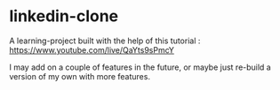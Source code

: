 # linkedin-clone

A learning-project built with the help of this tutorial : https://www.youtube.com/live/QaYts9sPmcY

I may add on a couple of features in the future, or maybe just re-build a version of my own with more features.
